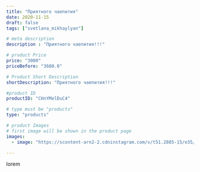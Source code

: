 ```yaml
---
title: "Приятного чаепития"
date: 2020-11-15
draft: false
tags: ["svetlana_mikhaylyan"]

# meta description
description : "Приятного чаепития!!!"

# product Price
price: "3000"
priceBefore: "3600.0"

# Product Short Description
shortDescription: "Приятного чаепития!!!"

#product ID
productID: "CHnYMelDuC4"

# type must be "products"
type: "products"

# product Images
# first image will be shown in the product page
images:
  - image: "https://scontent-arn2-2.cdninstagram.com/v/t51.2885-15/e35/125325022_681391825847160_3962969877257039793_n.jpg?se=7&tp=1&_nc_ht=scontent-arn2-2.cdninstagram.com&_nc_cat=100&_nc_ohc=_rPf9pclUUEAX9cK9ue&ccb=7-4&oh=ea474eceb83980a37c9e3c576698335e&oe=6082C593&_nc_sid=86f79a&ig_cache_key=MjQ0MzAyNzczMzQ1NTc1NzQ5Ng%3D%3D.2-ccb7-4"

---
```

lorem
